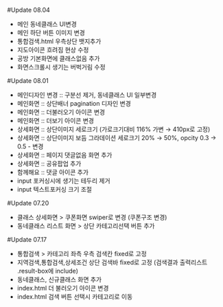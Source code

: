 #Update 08.04
- 메인 동네클래스 UI변경
- 메인 하단 버튼 이미지 변경
- 통합검색.html 우측상단 뱃지추가
- 지도아이콘 흐려짐 현상 수정
- 공방 기본화면에 클래스없음 추가 
- 화면스크롤시 생기는 버벅거림 수정

#Update 08.01
- 메인디자인 변경 :: 구분선 제거, 동네클래스 UI 일부변경
- 메인화면 :: 상단배너 pagination 디자인 변경
- 메인화면 :: 더불러오기 아이콘 변경
- 메인화면 :: 더보기 아이콘 변경
- 상세화면 :: 상단이미지 세로크기 (가로크기대비 116% 가변 → 410px로 고정)
- 상세화면 :: 상단이미지 보듬 그라데이션 세로크기 20% → 50%, opcity 0.3 → 0.5 - 변경
- 상세화면 :: 페이지 댓글없음 화면 추가
- 상세화면 :: 공유팝업 추가
- 함께해요 :: 댓글 아이콘 추가
- input 포커싱시에 생기는 테두리 제거
- input 텍스트포커싱 크기 조절

#Update 07.20
- 클래스 상세화면 > 쿠폰화면 swiper로 변경 (쿠폰구조 변경)
- 동네클래스 리스트 화면 > 상단 카테고리선택 버튼 추가

#Update 07.17
 - 통합검색 > 카테고리 좌측 우측 검색칸 fixed로 고정
 - 지역검색,통합검색,상세조건 상단 검색바 fixed로 고정 (검색결과 출력리스트 .result-box에 include)
 - 동네클래스, 신규클래스 화면 추가
 - index.html 더 불러오기 아이콘 변경
 - index.html 검색 버튼 선택시 카테고리로 이동